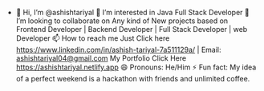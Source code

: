 - 👋 Hi, I’m @ashishtariyal
👀 I’m interested in Java Full Stack Developer
💞️ I’m looking to collaborate on Any kind of New projects based on Frontend Developer | Backend Developer | Full Stack Developer | web Developer
📫 How to reach me Just Click here https://www.linkedin.com/in/ashish-tariyal-7a511129a/ | Email: ashishtariyal04@gmail.com
My Portfolio Click Here https://ashishtariyal.netlify.app
😄 Pronouns: He/Him
⚡ Fun fact: My idea of a perfect weekend is a hackathon with friends and unlimited coffee.

<!---
ashishtariyal/ashishtariyal is a ✨ special ✨ repository because its `README.md` (this file) appears on your GitHub profile.
You can click the Preview link to take a look at your changes.
--->
